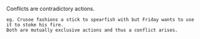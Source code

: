 Conflicts are contradictory actions.

```
eg. Crusoe fashions a stick to spearfish with but Friday wants to use it to stoke his fire.
Both are mutually exclusive actions and thus a conflict arises.
```
